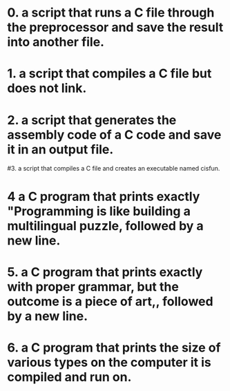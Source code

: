 # 0.  a script that runs a C file through the preprocessor and save the result into another file.

# 1.  a script that compiles a C file but does not link.

# 2. a script that generates the assembly code of a C code and save it in an output file.

#3.  a script that compiles a C file and creates an executable named cisfun.

# 4  a C program that prints exactly "Programming is like building a multilingual puzzle, followed by a new line.

# 5. a C program that prints exactly with proper grammar, but the outcome is a piece of art,, followed by a new line.

# 6. a C program that prints the size of various types on the computer it is compiled and run on.
